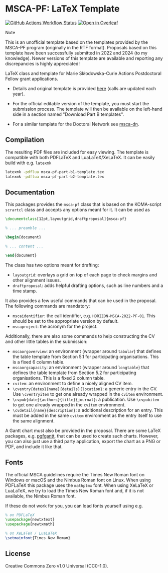 # MSCA-PF: LaTeX Template

[![GitHub Actions Workflow Status](https://github.com/alexfikl/msca-pf/actions/workflows/ci.yml/badge.svg)](https://github.com/alexfikl/msca-pf/actions/workflows/ci.yml)
[![Open in Overleaf](https://img.shields.io/static/v1?label=LaTeX&message=Open-in-Overleaf&color=47a141&style=flat&logo=overleaf)](https://www.overleaf.com/docs?snip_uri=https://github.com/alexfikl/msca-pf/archive/refs/heads/main.zip)

> [!NOTE]
> This is an unofficial template based on the templates provided by the MSCA-PF
> program (originally in the RTF format). Proposals based on this template have
> been successfully submitted in 2022 and 2024 (to my knowledge). Newer
> versions of this template are available and reporting any discrepancies is
> highly appreciated!

LaTeX class and template for Marie Skłodowska-Curie Actions Postdoctoral Fellow
grant applications.

* Details and original template is provided
  [here](https://rea.ec.europa.eu/funding-and-grants/horizon-europe-marie-sklodowska-curie-actions/msca-postdoctoral-fellowships_en)
  (calls are updated each year).

* For the official editable version of the template, you must start the submission
  process. The template will then be available on the left-hand side in a section
  named "Download Part B templates".

* For a similar template for the Doctoral Network see
  [msca-dn](https://github.com/pgarner/msca-dn).

Compilation
-----------

The resulting PDF files are included for easy viewing. The template is compatible
with both PDFLaTeX and LuaLaTeX/XeLaTeX. It can be easily build with e.g. `latexmk`
```sh
latexmk -pdflua msca-pf-part-b1-template.tex
latexmk -pdflua msca-pf-part-b2-template.tex
```

Documentation
-------------

This packages provides the `msca-pf` class that is based on the
KOMA-script `scrartcl` class and accepts any options meant for it. It can
be used as
```tex
\documentclass[12pt,layoutgrid,draftproposal]{msca-pf}

% ... preamble ...

\begin{document}

% ... content ...

\end{document}
```

The class has two options meant for drafting:

* `layoutgrid`: overlays a grid on top of each page to check margins and
  other alignment issues.
* `draftproposal`: adds helpful drafting options, such as line numbers and
  a time stamp.

It also provides a few useful commands that can be used in the proposal. The
following commands are mandatory:

* `mscaidentifier`: the call identifier, e.g. `HORIZON-MSCA-2022-PF-01`. This
  should be set to the appropriate version by default.
* `mscaproject`: the acronym for the project.

Additionally, there are also some commands to help constructing the CV and other
little tables in the submission:

* `mscaorgoverview`: an environment (wrapper around `tabular`) that defines
  the table template from Section 5.1 for participating organisations. This is a
  fixed 6 column table.
* `mscaorgcapacity`: an environment (wrapper around `longtable`) that defines
  the table template from Section 5.2 for participating organisations. This is a
  fixed 2 column table.
* `cvitem`: an environment to define a nicely aligned CV item.
* `\cventry{dates}{name}{details}{location}`: a generic entry in the CV. Use
  `\cventryitem` to get one already wrapped in the `cvitem` environment.
* `\cvpub{date}{authors}{title}{journal}`: a publication. Use
  `\cvpubitem` to get one already wrapped in the `cvitem` environment.
* `\cvdetail{name}{description}`: a additional description for an entry. This
  must be added in the same `cvitem` environment as the entry itself to use the
  same alignment.

A Gantt chart must also be provided in the proposal. There are some LaTeX packages,
e.g. [pgfgantt](https://ctan.org/pkg/pgfgantt?lang=en), that can be used to
create such charts. However, you can also just use a third party application,
export the chart as a PNG or PDF, and include it like that.

Fonts
-----

The official MSCA guidelines require the Times New Roman font on Windows or
macOS and the Nimbus Roman font on Linux. When using PDFLaTeX this package
uses the `mathptmx` font. When using XeLaTeX or LuaLaTeX, we try to load
the Times New Roman font and, if it is not available, the Nimbus Roman font.

If these do not work for you, you can load fonts yourself using e.g.
```tex
% on PDFLaTeX
\usepackage{newtxtext}
\usepackage{newtxmath}

% on XeLaTeX / LuaLaTeX
\setmainfont{Times New Roman}
```

## License

Creative Commons Zero v1.0 Universal (CC0-1.0).
